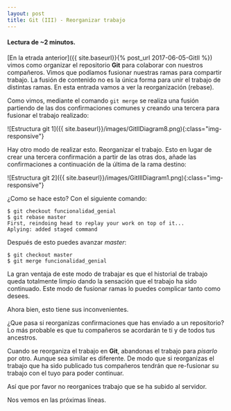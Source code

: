 ```yaml
---
layout: post
title: Git (III) - Reorganizar trabajo
---
```


#### Lectura de ~2 minutos.

[En la etrada anterior]({{ site.baseurl}}{% post_url 2017-06-05-GitII %}) vimos como organizar el repositorio **Git** para colaborar con nuestros compañeros. Vimos que podíamos fusionar nuestras ramas para compartir trabajo. La fusión de contenido no es la única forma para unir el trabajo de distintas ramas. En esta entrada vamos a ver la reorganización (rebase).

Como vimos, mediante el comando `git merge` se realiza una fusión partiendo de las dos confirmaciones comunes y creando una tercera para fusionar el trabajo realizado:

![Estructura git 1]({{ site.baseurl}}/images/GitIIDiagram8.png){:class="img-responsive"}

Hay otro modo de realizar esto. Reorganizar el trabajo. Esto en lugar de crear una tercera confirmación a partir de las otras dos, añade las confirmaciones a continuación de la última de la rama destino:

![Estructura git 2]({{ site.baseurl}}/images/GitIIIDiagram1.png){:class="img-responsive"}

¿Como se hace esto? Con el siguiente comando:
~~~
$ git checkout funcionalidad_genial
$ git rebase master
First, reindoing head to replay your work on top of it...
Aplying: added staged command
~~~

Después de esto puedes avanzar *master*:
~~~
$ git checkout master
$ git merge funcionalidad_genial
~~~

La gran ventaja de este modo de trabajar es que el historial de trabajo queda totalmente limpio dando la sensación que el trabajo ha sido continuado. Este modo de fusionar ramas lo puedes complicar tanto como desees.

Ahora bien, esto tiene sus inconvenientes.

¿Que pasa si reorganizas confirmaciones que has enviado a un repositorio? Lo más probable es que tu compañeros se acordarán te ti y de todos tus ancestros.

Cuando se reorganiza el trabajo en **Git**, abandonas el trabajo para  *pisarlo* por otro. Aunque sea similar es diferente. De modo que si reorganizas el trabajo que ha sido publicado tus compañeros tendrán que re-fusionar su trabajo con el tuyo para poder continuar.

Así que por favor no reorganices trabajo que se ha subido al servidor.

Nos vemos en las próximas líneas.
